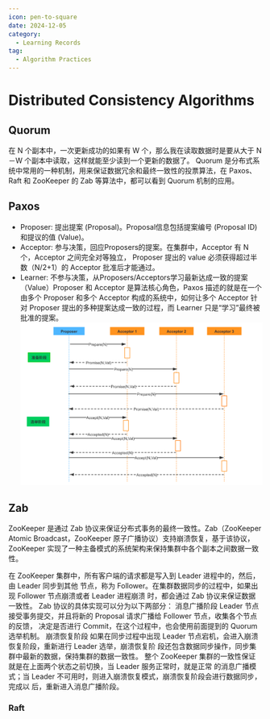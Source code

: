 ```yaml
---
icon: pen-to-square
date: 2024-12-05
category:
  - Learning Records
tag:
  - Algorithm Practices
---
```


# Distributed Consistency Algorithms

## Quorum 
在 N 个副本中，一次更新成功的如果有 W 个，那么我在读取数据时是要从大于 N－W 个副本中读取，这样就能至少读到一个更新的数据了。
Quorum 是分布式系统中常用的一种机制，用来保证数据冗余和最终一致性的投票算法，在 Paxos、Raft 和 ZooKeeper 的 Zab 等算法中，都可以看到 Quorum 机制的应用。

## Paxos
- Proposer: 提出提案 (Proposal)。Proposal信息包括提案编号 (Proposal ID) 和提议的值 (Value)。
- Acceptor: 参与决策，回应Proposers的提案。在集群中，Acceptor 有 N 个，Acceptor 之间完全对等独立， Proposer 提出的 value 必须获得超过半数（N/2+1）的 Acceptor 批准后才能通过。
- Learner: 不参与决策，从Proposers/Acceptors学习最新达成一致的提案（Value）Proposer 和 Acceptor 是算法核心角色，Paxos 描述的就是在一个由多个 Proposer 和多个 Acceptor 构成的系统中，如何让多个 Acceptor 针对 Proposer 提出的多种提案达成一致的过程，而 Learner 只是“学习”最终被批准的提案。
![paxos](../../.vuepress/public/assets/images/paxos.png)

## Zab
ZooKeeper 是通过 Zab 协议来保证分布式事务的最终一致性。Zab（ZooKeeper Atomic Broadcast，ZooKeeper 原子广播协议）支持崩溃恢复，基于该协议，ZooKeeper 实现了一种主备模式的系统架构来保持集群中各个副本之间数据一致性。

在 ZooKeeper 集群中，所有客户端的请求都是写入到 Leader 进程中的，然后，由 Leader 同步到其他
节点，称为 Follower。在集群数据同步的过程中，如果出现 Follower 节点崩溃或者 Leader 进程崩溃
时，都会通过 Zab 协议来保证数据一致性。
Zab 协议的具体实现可以分为以下两部分：
消息广播阶段
Leader 节点接受事务提交，并且将新的 Proposal 请求广播给 Follower 节点，收集各个节点的反馈，
决定是否进行 Commit，在这个过程中，也会使用前面提到的 Quorum 选举机制。
崩溃恢复阶段
如果在同步过程中出现 Leader 节点宕机，会进入崩溃恢复阶段，重新进行 Leader 选举，崩溃恢复阶
段还包含数据同步操作，同步集群中最新的数据，保持集群的数据一致性。
整个 ZooKeeper 集群的一致性保证就是在上面两个状态之前切换，当 Leader 服务正常时，就是正常
的消息广播模式；当 Leader 不可用时，则进入崩溃恢复模式，崩溃恢复阶段会进行数据同步，完成以
后，重新进入消息广播阶段。

### Raft
